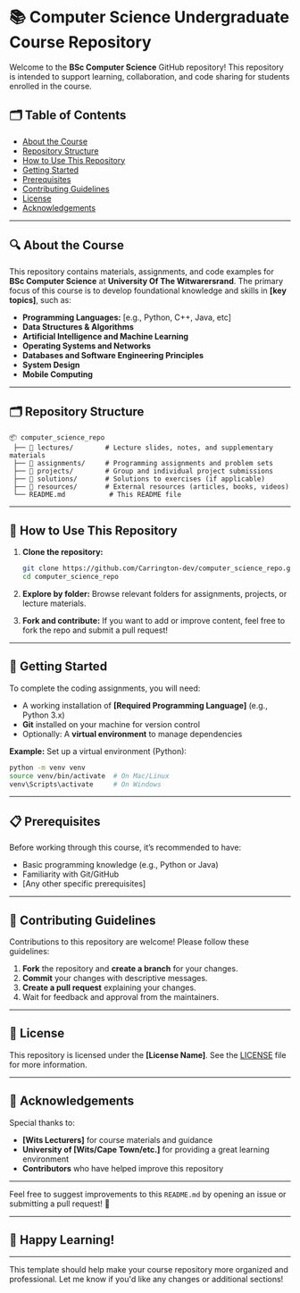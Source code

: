 # 📚 Computer Science Undergraduate Course Repository  

Welcome to the **BSc Computer Science** GitHub repository! This repository is intended to support learning, collaboration, and code sharing for students enrolled in the course.

## 🗂️ Table of Contents
- [About the Course](#about-the-course)  
- [Repository Structure](#repository-structure)  
- [How to Use This Repository](#how-to-use-this-repository)  
- [Getting Started](#getting-started)  
- [Prerequisites](#prerequisites)  
- [Contributing Guidelines](#contributing-guidelines)  
- [License](#license)  
- [Acknowledgements](#acknowledgements)  

---

## 🔍 About the Course  
This repository contains materials, assignments, and code examples for **BSc Computer Science** at **University Of The Witwarersrand**. The primary focus of this course is to develop foundational knowledge and skills in **[key topics]**, such as:

- **Programming Languages:** [e.g., Python, C++, Java, etc]
- **Data Structures & Algorithms**
- **Artificial Intelligence and Machine Learning**
- **Operating Systems and Networks**
- **Databases and Software Engineering Principles**
- **System Design**
- **Mobile Computing**

---

## 🗂️ Repository Structure  
```plaintext
📦 computer_science_repo  
 ├── 📁 lectures/        # Lecture slides, notes, and supplementary materials  
 ├── 📁 assignments/     # Programming assignments and problem sets  
 ├── 📁 projects/        # Group and individual project submissions  
 ├── 📁 solutions/       # Solutions to exercises (if applicable)  
 ├── 📁 resources/       # External resources (articles, books, videos)  
 └── README.md           # This README file  
```  

---

## 🚀 How to Use This Repository  
1. **Clone the repository:**  
   ```bash
   git clone https://github.com/Carrington-dev/computer_science_repo.git
   cd computer_science_repo
   ```

2. **Explore by folder:** Browse relevant folders for assignments, projects, or lecture materials.  
3. **Fork and contribute:** If you want to add or improve content, feel free to fork the repo and submit a pull request!  

---

## 🔧 Getting Started  
To complete the coding assignments, you will need:  

- A working installation of **[Required Programming Language]** (e.g., Python 3.x)  
- **Git** installed on your machine for version control  
- Optionally: A **virtual environment** to manage dependencies  
   
**Example:** Set up a virtual environment (Python):  
```bash
python -m venv venv  
source venv/bin/activate  # On Mac/Linux  
venv\Scripts\activate     # On Windows  
```  

---

## 📋 Prerequisites  
Before working through this course, it’s recommended to have:  
- Basic programming knowledge (e.g., Python or Java)  
- Familiarity with Git/GitHub  
- [Any other specific prerequisites]  

---

## 🤝 Contributing Guidelines  
Contributions to this repository are welcome! Please follow these guidelines:  
1. **Fork** the repository and **create a branch** for your changes.  
2. **Commit** your changes with descriptive messages.  
3. **Create a pull request** explaining your changes.  
4. Wait for feedback and approval from the maintainers.  

---

## 📜 License  
This repository is licensed under the **[License Name]**. See the [LICENSE](LICENSE) file for more information.

---

## 🙏 Acknowledgements  
Special thanks to:  
- **[Wits Lecturers]** for course materials and guidance  
- **University of [Wits/Cape Town/etc.]** for providing a great learning environment  
- **Contributors** who have helped improve this repository

---

Feel free to suggest improvements to this `README.md` by opening an issue or submitting a pull request! 🎉  

---

## 🌟 Happy Learning!  

---

This template should help make your course repository more organized and professional. Let me know if you'd like any changes or additional sections!


